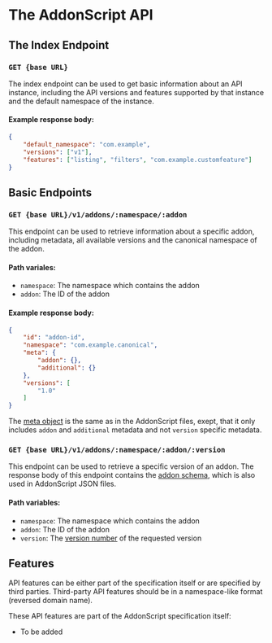 # The AddonScript API

## The Index Endpoint

### `GET {base URL}`

The index endpoint can be used to get basic information about an API
instance, including the API versions and features supported by that
instance and the default namespace of the instance. 

#### Example response body:

``` json
{
    "default_namespace": "com.example",
    "versions": ["v1"],
    "features": ["listing", "filters", "com.example.customfeature"]
}
```

## Basic Endpoints

### `GET {base URL}/v1/addons/:namespace/:addon`

This endpoint can be used to retrieve information about a specific addon,
including metadata, all available versions and the canonical namespace of
the addon. 

#### Path variales:

- `namespace`: The namespace which contains the addon
- `addon`: The ID of the addon

#### Example response body:

``` json
{
    "id": "addon-id",
    "namespace": "com.example.canonical",
    "meta": {
        "addon": {},
        "additional": {}
    },
    "versions": [
        "1.0"
    ]
}
```

The [meta object](../schema/meta.md) is the same as in the AddonScript files,
exept, that it only includes `addon` and `additional` metadata and not `version`
specific metadata.

### `GET {base URL}/v1/addons/:namespace/:addon/:version`

This endpoint can be used to retrieve a specific version of an addon.
The response body of this endpoint contains the [addon schema](../schema/addon.md),
which is also used in AddonScript JSON files.

#### Path variables:

- `namespace`: The namespace which contains the addon
- `addon`: The ID of the addon
- `version`: The [version number](../concepts/versioning.md) of the requested version

## Features

API features can be either part of the specification itself or 
are specified by third parties. Third-party API features should
be in a namespace-like format (reversed domain name).

These API features are part of the AddonScript specification itself:

- To be added